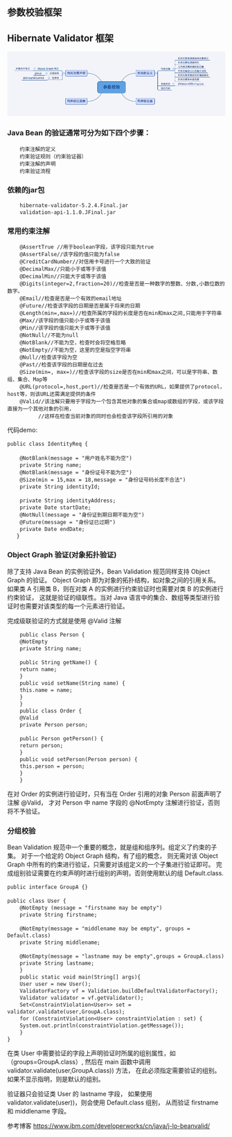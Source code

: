 ## 参数校验框架

## Hibernate Validator 框架

![输入图片说明](https://github.com/qccr-twl2123/livtrip/blob/master/src/main/resources/static/resources/images/canshujiaoyan.png "在这里输入图片标题")


### Java Bean 的验证通常可分为如下四个步骤：
```
    约束注解的定义
    约束验证规则（约束验证器）
    约束注解的声明
    约束验证流程
```
### 依赖的jar包
```
    hibernate-validator-5.2.4.Final.jar
    validation-api-1.1.0.JFinal.jar
```
### 常用约束注解
```
    @AssertTrue //用于boolean字段，该字段只能为true  
    @AssertFalse//该字段的值只能为false  
    @CreditCardNumber//对信用卡号进行一个大致的验证  
    @DecimalMax//只能小于或等于该值  
    @DecimalMin//只能大于或等于该值  
    @Digits(integer=2,fraction=20)//检查是否是一种数字的整数、分数,小数位数的数字。  
    @Email//检查是否是一个有效的email地址  
    @Future//检查该字段的日期是否是属于将来的日期  
    @Length(min=,max=)//检查所属的字段的长度是否在min和max之间,只能用于字符串  
    @Max//该字段的值只能小于或等于该值  
    @Min//该字段的值只能大于或等于该值  
    @NotNull//不能为null  
    @NotBlank//不能为空，检查时会将空格忽略  
    @NotEmpty//不能为空，这里的空是指空字符串  
    @Null//检查该字段为空  
    @Past//检查该字段的日期是在过去  
    @Size(min=, max=)//检查该字段的size是否在min和max之间，可以是字符串、数组、集合、Map等  
    @URL(protocol=,host,port)//检查是否是一个有效的URL，如果提供了protocol，host等，则该URL还需满足提供的条件  
    @Valid//该注解只要用于字段为一个包含其他对象的集合或map或数组的字段，或该字段直接为一个其他对象的引用，  
          //这样在检查当前对象的同时也会检查该字段所引用的对象 
```

代码demo:

```
public class IdentityReq {

    @NotBlank(message = "用户姓名不能为空")
    private String name;
    @NotBlank(message = "身份证号不能为空")
    @Size(min = 15,max = 18,message = "身份证号码长度不合法")
    private String identityId;

    private String identityAddress;
    private Date startDate;
    @NotNull(message = "身份证到期日期不能为空")
    @Future(message = "身份证已过期")
    private Date endDate;
   }
```

### Object Graph 验证(对象拓扑验证)
除了支持 Java Bean 的实例验证外，Bean Validation 规范同样支持 Object Graph 的验证。
Object Graph 即为对象的拓扑结构，如对象之间的引用关系。
如果类 A 引用类 B，则在对类 A 的实例进行约束验证时也需要对类 B 的实例进行约束验证，
这就是验证的级联性。当对 Java 语言中的集合、数组等类型进行验证时也需要对该类型的每一个元素进行验证。

完成级联验证的方式就是使用 @Valid 注解

```
    public class Person { 
    @NotEmpty 
    private String name; 
     
    public String getName() { 
    return name; 
    } 
    public void setName(String name) { 
    this.name = name; 
    } 
    } 
    public class Order { 
    @Valid 
    private Person person; 
     
    public Person getPerson() { 
    return person; 
    } 
    public void setPerson(Person person) { 
    this.person = person; 
    } 
    }
```

在对 Order 的实例进行验证时，只有当在 Order 引用的对象 Person 前面声明了注解 @Valid，
才对 Person 中 name 字段的 @NotEmpty 注解进行验证，否则将不予验证。

### 分组校验
Bean Validation 规范中一个重要的概念，就是组和组序列。组定义了约束的子集。
对于一个给定的 Object Graph 结构，有了组的概念，
则无需对该 Object Graph 中所有的约束进行验证，只需要对该组定义的一个子集进行验证即可。
完成组别验证需要在约束声明时进行组别的声明，否则使用默认的组 Default.class.
```
public interface GroupA {} 

public class User { 
    @NotEmpty (message = "firstname may be empty") 
    private String firstname; 
     
    @NotEmpty(message = "middlename may be empty", groups = Default.class) 
    private String middlename; 
     
    @NotEmpty(message = "lastname may be empty",groups = GroupA.class) 
    private String lastname; 
    } 
    public static void main(String[] args){ 
    User user = new User(); 
    ValidatorFactory vf = Validation.buildDefaultValidatorFactory(); 
    Validator validator = vf.getValidator(); 
    Set<ConstraintViolation<User>> set = validator.validate(user,GroupA.class); 
    for (ConstraintViolation<User> constraintViolation : set) { 
    System.out.println(constraintViolation.getMessage()); 
    } 
}
```


在类 User 中需要验证的字段上声明验证时所属的组别属性，如（groups=GroupA.class）, 
然后在 main 函数中调用 validator.validate(user,GroupA.class)) 方法，
在此必须指定需要验证的组别。如果不显示指明，则是默认的组别。

验证器只会验证类 User 的 lastname 字段，
如果使用 validator.validate(user))，则会使用 Default.class 组别，
从而验证 firstname 和 middlename 字段。



参考博客
https://www.ibm.com/developerworks/cn/java/j-lo-beanvalid/

